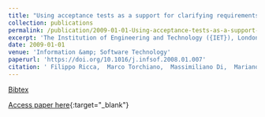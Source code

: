```yaml
---
title: "Using acceptance tests as a support for clarifying requirements: A series of experiments"
collection: publications
permalink: /publication/2009-01-01-Using-acceptance-tests-as-a-support-for-clarifying-requirements-A-series-of-experiments
excerpt: 'The Institution of Engineering and Technology ({IET}), London, UK, Scopus ID: 2-s2.0-56349142435, Cited by: 39'
date: 2009-01-01
venue: 'Information &amp; Software Technology'
paperurl: 'https://doi.org/10.1016/j.infsof.2008.01.007'
citation: ' Filippo Ricca,  Marco Torchiano,  Massimiliano Di,  Mariano Ceccato,  Paolo Tonella, &quot;Using acceptance tests as a support for clarifying requirements: A series of experiments.&quot; Information &amp;amp; Software Technology, 2009.'
---
```

[Bibtex](https://dblp.org/rec/bib/journals/infsof/RiccaTPCT09)

[Access paper here](https://doi.org/10.1016/j.infsof.2008.01.007){:target="_blank"}

